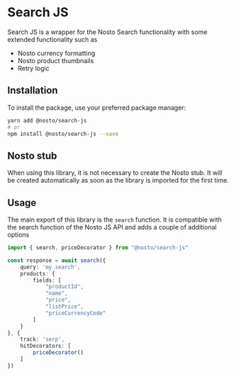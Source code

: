 # Search JS

Search JS is a wrapper for the Nosto Search functionality with some extended functionality such as
* Nosto currency formatting
* Nosto product thumbnails
* Retry logic

## Installation

To install the package, use your preferred package manager:

```bash
yarn add @nosto/search-js
# or
npm install @nosto/search-js --save
```

## Nosto stub

When using this library, it is not necessary to create the Nosto stub. It will be created automatically as soon as the library is imported for the first time.

## Usage

The main export of this library is the `search` function. It is compatible with the search function of the Nosto JS API and adds a couple of additional options

```ts
import { search, priceDecorator } from "@nosto/search-js"

const response = await search({
    query: 'my search',
    products: { 
        fields: [
            "productId",
            "name",
            "price",
            "listPrice",
            "priceCurrencyCode"
        ] 
    }
}, {
    track: 'serp',
    hitDecorators: [
        priceDecorator()
    ]
})

```